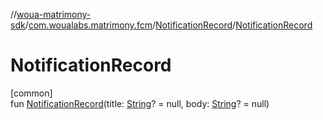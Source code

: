 //[woua-matrimony-sdk](../../../index.md)/[com.woualabs.matrimony.fcm](../index.md)/[NotificationRecord](index.md)/[NotificationRecord](-notification-record.md)

# NotificationRecord

[common]\
fun [NotificationRecord](-notification-record.md)(title: [String](https://kotlinlang.org/api/latest/jvm/stdlib/kotlin/-string/index.html)? = null, body: [String](https://kotlinlang.org/api/latest/jvm/stdlib/kotlin/-string/index.html)? = null)
